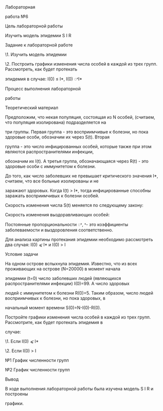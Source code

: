 ﻿

Лабораторная

работа №6





Цель лабораторной работы

Изучить модель эпидемии S I R





Задание к лабораторной работе

\1. Изучить модель эпидемии

\2. Построить графики изменения числа особей в каждой из трех групп. Рассмотреть, как будет протекать

эпидемия в случае: I(0) ≤ I\*, I(0) ꢀI\*





Процесс выполнения лабораторной

работы





Теоретический материал

Предположим, что некая популяция, состоящая из N особей, (считаем, что популяция изолирована) подразделяется на

три группы. Первая группа - это восприимчивые к болезни, но пока здоровые особи, обозначим их через S(t). Вторая

группа - это число инфицированных особей, которые также при этом являются распространителями инфекции,

обозначим их I(t). А третья группа, обозначающаяся через R(t) - это здоровые особи с иммунитетом к болезни.

До того, как число заболевших не превышает критического значения I\*, считаем, что все больные изолированы и не

заражают здоровых. Когда I(t) > I\*, тогда инфицированные способны заражать восприимчивых к болезни особей.





Скорость изменения числа S(t) меняется по следующему закону:





Скорость изменения выздоравливающих особей:

Постоянные пропорциональности ꢀ, ꢀ- это коэффициенты заболеваемости и выздоровления соответственно.

Для анализа картины протекания эпидемии необходимо рассмотреть два случая: I(0) *⩽* I\* и I(0) > I





Условие задачи

На одном острове вспыхнула эпидемия. Известно, что из всех проживающих на острове (N=20000) в момент начала

эпидемии (t=0) число заболевших людей (являющихся распространителями инфекции) I(0)=99. А число здоровых

людей с иммунитетом к болезни R(0)=5. Таким образом, число людей восприимчивых к болезни, но пока здоровых, в

начальный момент времени S(0)=N-I(0)-R(0).

Постройте графики изменения числа особей в каждой из трех групп. Рассмотрите, как будет протекать эпидемия в

случае:

\1. Если I(0) *⩽* I\*

\2. Если I(0) > I





№1 График численности групп





№2 График численности групп





Вывод

В ходе выполнения лабораторной работы была изучена модель S I R и построены

графики.

